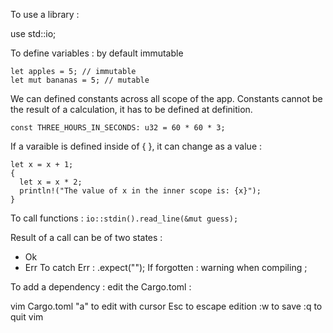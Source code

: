 To use a library : 

use std::io;

To define variables : by default immutable 
```
let apples = 5; // immutable
let mut bananas = 5; // mutable
```
We can defined constants across all scope of the app. Constants cannot be the result of a calculation, it has to be defined at definition. 

```
const THREE_HOURS_IN_SECONDS: u32 = 60 * 60 * 3;
```

If a varaible is defined inside of { }, it can change as a value : 

```
let x = x + 1;
{
  let x = x * 2;
  println!("The value of x in the inner scope is: {x}");
}
```

 
To call functions : 
`io::stdin().read_line(&mut guess);`

Result of a call can be of two states : 
  - Ok
  - Err
To catch Err :   .expect("");
If forgotten : warning when compiling ;

To add a dependency : edit the Cargo.toml : 

vim Cargo.toml 
"a" to edit with cursor
Esc to escape edition 
:w to save 
:q to quit vim 
